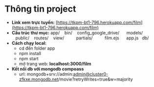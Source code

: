 # Thông tin project
- **Link xem trực tuyến:** [https://tkpm-bt1-796.herokuapp.com/film](https://tkpm-bt1-796.herokuapp.com/film)
- **Cấu trúc thư mục:**
app/
    &nbsp;&nbsp;&nbsp;bin/
    &nbsp;&nbsp;&nbsp;config_google_drive/  &nbsp; <!-- up ảnh lên drive -->
    &nbsp;&nbsp;&nbsp;models/ &nbsp; 
    &nbsp;&nbsp;&nbsp;public/
    &nbsp;&nbsp;&nbsp;routes/
    &nbsp;&nbsp;&nbsp;view/
        &nbsp;&nbsp;&nbsp;&nbsp;&nbsp;&nbsp;&nbsp;&nbsp;&nbsp;partials/
        &nbsp;&nbsp;&nbsp;&nbsp;&nbsp;&nbsp;&nbsp;&nbsp;&nbsp;film.ejs &nbsp; <!-- file chạy chính -->
    &nbsp;&nbsp;&nbsp;app.js &nbsp; <!-- khởi chạy server-->
db/ <!--Database đã export thành file json -->
- **Cách chạy local:**
    - cd đến folder app
    - npm install
    - npm start
    - mở trang web:  **localhost:3000/film**
- **Kết nối db với mongodb compoass**
    - url: mongodb+srv://admin:admin@cluster0-zfkxe.mongodb.net/movie?retryWrites=true&w=majority